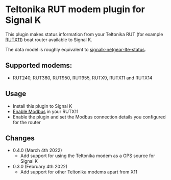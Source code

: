 Teltonika RUT modem plugin for Signal K
=======================================

This plugin makes status information from your Teltonika RUT (for example [RUTX11](https://teltonika-networks.com/product/rutx11/)) boat router available to Signal K.

The data model is roughly equivalent to [signalk-netgear-lte-status](https://www.npmjs.com/package/signalk-netgear-lte-status).

## Supported modems:

* RUT240, RUT360, RUT950, RUT955, RUTX9, RUTX11 and RUTX14 

## Usage

* Install this plugin to Signal K
* [Enable Modbus](https://wiki.teltonika-networks.com/view/RUTX11_Monitoring_via_Modbus) in your RUTX11
* Enable the plugin and set the Modbus connection details you configured for the router

## Changes

* 0.4.0 (March 4th 2022)
  - Add support for using the Teltonika modem as a GPS source for Signal K
* 0.3.0 (February 4th 2022)
  - Add support for other Teltonika modems apart from X11
